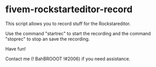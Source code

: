 # fivem-rockstarteditor-record
This script allows you to record stuff for the Rockstareditor.

Use the command "startrec" to start the recording and the command "stoprec" to stop an save the recording.

Have fun!

Contact me (! BahBROOOT !#2006) if you need assistance.
